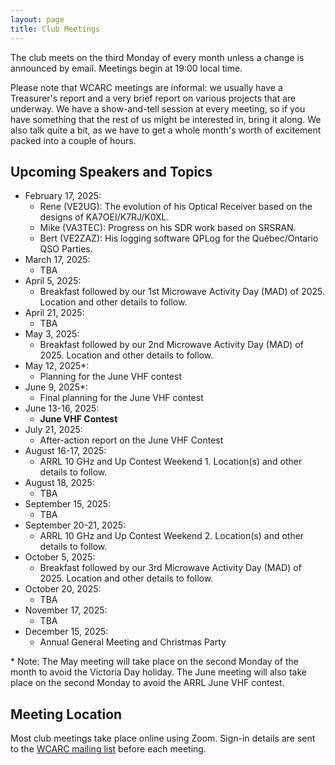 ```yaml
---
layout: page
title: Club Meetings
---
```


The club meets on the third Monday of every month unless a change is
announced by email. Meetings begin at 19:00 local time.

Please note that WCARC meetings are informal: we usually have a
Treasurer's report and a very brief report on various projects that are
underway. We have a show-and-tell session at every meeting, so if you have
something that the rest of us might be interested in, bring it along. We also
talk quite a bit, as we have to get a whole month's worth of excitement packed
into a couple of hours.

## Upcoming Speakers and Topics

* February 17, 2025:
  * Rene (VE2UG): The evolution of his Optical Receiver based on the designs of KA7OEI/K7RJ/K0XL.
  * Mike (VA3TEC): Progress on his SDR work based on SRSRAN.
  * Bert (VE2ZAZ): His logging software QPLog for the Québec/Ontario QSO Parties.
* March 17, 2025:
  * TBA
* April 5, 2025:
  * Breakfast followed by our 1st Microwave Activity Day (MAD) of 2025. Location and other details to follow.
* April 21, 2025:
  * TBA
* May 3, 2025:
  * Breakfast followed by our 2nd Microwave Activity Day (MAD) of 2025. Location and other details to follow.
* May 12, 2025\*:
  * Planning for the June VHF contest
* June 9, 2025\*:
  * Final planning for the June VHF contest
* June 13-16, 2025:
  * **June VHF Contest**
* July 21, 2025:
  * After-action report on the June VHF Contest
* August 16-17, 2025:
  * ARRL 10 GHz and Up Contest Weekend 1. Location(s) and other details to follow.
* August 18, 2025:
  * TBA
* September 15, 2025:
  * TBA
* September 20-21, 2025:
  * ARRL 10 GHz and Up Contest Weekend 2. Location(s) and other details to follow.
* October 5, 2025:
  * Breakfast followed by our 3rd Microwave Activity Day (MAD) of 2025.  Location and other details to follow.
* October 20, 2025:
  * TBA
* November 17, 2025:
  * TBA
* December 15, 2025:
  * Annual General Meeting and Christmas Party

\* Note: The May meeting will take place on the second Monday of the
month to avoid the Victoria Day holiday. The June meeting will also take
place on the second Monday to avoid the ARRL June VHF contest.

## Meeting Location

Most club meetings take place online using Zoom. Sign-in details are
sent to the [WCARC mailing list](https://groups.io/g/wcclist/topics) before each
meeting.
